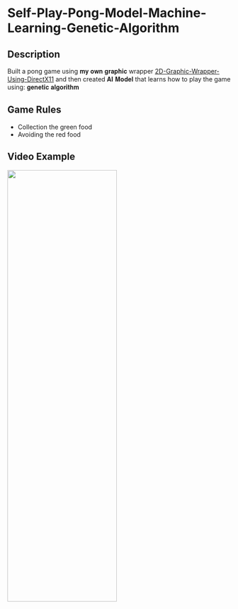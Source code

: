 # Self-Play-Pong-Model-Machine-Learning-Genetic-Algorithm
## Description
Built a pong game using 𝐦𝐲 𝐨𝐰𝐧 𝐠𝐫𝐚𝐩𝐡𝐢𝐜 wrapper [2D-Graphic-Wrapper-Using-DirectX11](https://github.com/soulsama972/2D-Graphic-Wrapper-Using-DirectX11) and then created 𝐀𝐈 𝐌𝐨𝐝𝐞𝐥 that learns how to play the game using: 𝐠𝐞𝐧𝐞𝐭𝐢𝐜 𝐚𝐥𝐠𝐨𝐫𝐢𝐭𝐡𝐦

## Game Rules
* Collection the green food
* Avoiding the red food


## Video Example

<img src="HorseRiding(1).gif" width="70%" height="50%" />
